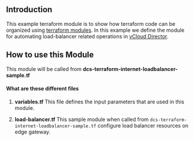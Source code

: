 ## Introduction
This example terraform module is to show how terraform code can be organized using [terraform modules](https://www.terraform.io/docs/modules/index.html). 
In this example we define the module for automating load-balancer related operations in [vCloud Director](https://www.terraform.io/docs/providers/vcd/index.html). 

## How to use this Module

This module will be called from **dcs-terraform-internet-loadbalancer-sample.tf**

#### What are these different files 
 
1. **variables.tf**
This file defines the input parameters that are used in this module. 

1. **load-balancer.tf**
This sample module when called from `dcs-terraform-internet-loadbalancer-sample.tf` configure load balancer resources on edge gateway.


